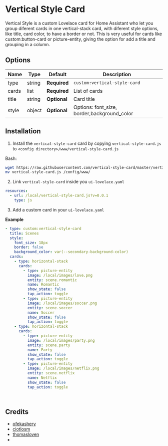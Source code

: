 # Vertical Style Card
Vertical Style is a custom Lovelace card for Home Assistant who let you group diferent cards in one vertical-stack card, with diferent style options, like title, card color, to have a border or not. This is very useful for cards like custom:button-card or picture-entity, giving the option for add a title and grouping in a column.


## Options

| Name | Type | Default | Description
| ---- | ---- | ------- | -----------
| type | string | **Required** | `custom:vertical-style-card`
| cards | list | **Required** | List of cards
| title | string | **Optional** | Card title
| style | object | **Optional** | Options: font_size, border,background_color

## Installation

1. Install the `vertical-style-card` card by copying `vertical-style-card.js` to `<config directory>/www/vertical-style-card.js`

Bash:
```bash
wget https://raw.githubusercontent.com/vertical-style-card/master/vertical-style-card.js
mv vertical-style-card.js /config/www/
```

2. Link `vertical-style-card` inside you `ui-lovelace.yaml` 

```yaml
resources:
  - url: /local/vertical-style-card.js?v=0.0.1
    type: js
```

3. Add a custom card in your `ui-lovelace.yaml`

**Example**

```yaml
- type: custom:vertical-style-card
  title: Scenes
  style:
    font_size: 18px
    border: false
    background_color: var(--secondary-background-color)
  cards:
    - type: horizontal-stack
      cards:
        - type: picture-entity
          image: /local/images/love.png
          entity: scene.romantic
          name: Romantic
          show_state: false
          tap_action: toggle
        - type: picture-entity
          image: /local/images/soccer.png
          entity: scene.soccer
          name: Soccer
          show_state: false
          tap_action: toggle 
    - type: horizontal-stack
      cards:
        - type: picture-entity
          image: /local/images/party.png
          entity: scene.party
          name: Party
          show_state: false
          tap_action: toggle
        - type: picture-entity
          image: /local/images/netflix.png
          entity: scene.netflix
          name: Netflix
          show_state: false
          tap_action: toggle

 
```

## Credits
- [ofekashery](https://github.com/ofekashery)
- [ciotlosm](https://github.com/ciotlosm)
- [thomasloven](https://github.com/thomasloven)
- 

